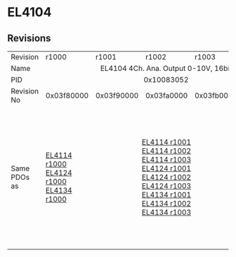 # EL4104

## Revisions
<table>
<tr>
<td>Revision</td>
<td>r1000</td>
<td>r1001</td>
<td>r1002</td>
<td>r1003</td>
<td>r1004</td>
</tr>
<tr>
<td>Name</td>
<td colspan=5 align="center">EL4104 4Ch. Ana. Output 0-10V, 16bit</td>
</tr>
<tr>
<td>PID</td>
<td colspan=5 align="center">0x10083052</td>
</tr>
<tr>
<td>Revision No</td>
<td>0x03f80000</td>
<td>0x03f90000</td>
<td>0x03fa0000</td>
<td>0x03fb0000</td>
<td>0x03fc0000</td>
</tr>
<tr>
<td>Same PDOs as</td>
<td><a href="EL4114.md">EL4114 r1000</a><br/><a href="EL4124.md">EL4124 r1000</a><br/><a href="EL4134.md">EL4134 r1000</a></td>
<td colspan=3 align="center"><a href="EL4114.md">EL4114 r1001</a><br/><a href="EL4114.md">EL4114 r1002</a><br/><a href="EL4114.md">EL4114 r1003</a><br/><a href="EL4124.md">EL4124 r1001</a><br/><a href="EL4124.md">EL4124 r1002</a><br/><a href="EL4124.md">EL4124 r1003</a><br/><a href="EL4134.md">EL4134 r1001</a><br/><a href="EL4134.md">EL4134 r1002</a><br/><a href="EL4134.md">EL4134 r1003</a></td>
<td><a href="EL4114.md">EL4114 r1004</a><br/><a href="EL4114.md">EL4114 r1005</a><br/><a href="EL4124.md">EL4124 r1004</a><br/><a href="EL4124.md">EL4124 r1005</a><br/><a href="EL4134-0030.md">EL4134-0030 r1004</a><br/><a href="EL4134-0030.md">EL4134-0030 r1005</a><br/><a href="EL4134.md">EL4134 r1004</a><br/><a href="EL4134.md">EL4134 r1005</a></td>
</tr>
</table>
